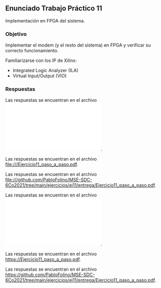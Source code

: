 ## Enunciado Trabajo Práctico 11

Implementación en FPGA del sistema.


### Objetivo

Implementar el modem (y el resto del sistema) en FPGA y verificar su
correcto funcionamiento.

Familiarizarse con los IP de Xilinx:
- Integrated Logic Analyzer (ILA)
- Virtual Input/Output (VIO)


### Respuestas

Las respuestas se encuentran en el archivo  ![Link](file:///Ejercicio11_paso_a_paso.pdf).

Las respuestas se encuentran en el archivo  <file:///Ejercicio11_paso_a_paso.pdf>.

Las respuestas se encuentran en el archivo  <file:///github.com/PabloFolino/MSE-SDC-6Co2021/tree/main/ejercicios/ej11/entrega/Ejercicio11_paso_a_paso.pdf>.

Las respuestas se encuentran en el archivo  ![Link](Ejercicio11_paso_a_paso.pdf).

Las respuestas se encuentran en el archivo  <https://Ejercicio11_paso_a_paso.pdf>.

Las respuestas se encuentran en el archivo  <https://github.com/PabloFolino/MSE-SDC-6Co2021/tree/main/ejercicios/ej11/entrega/Ejercicio11_paso_a_paso.pdf>.
